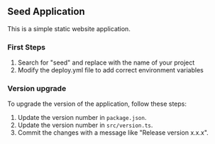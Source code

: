 ## Seed Application
This is a simple static website application.

### First Steps
1. Search for "seed" and replace with the name of your project
2. Modify the deploy.yml file to add correct environment variables

### Version upgrade
To upgrade the version of the application, follow these steps:
1. Update the version number in `package.json`.
2. Update the version number in `src/version.ts`.
3. Commit the changes with a message like "Release version x.x.x".
